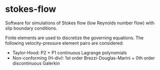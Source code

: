 # stokes-flow
Software for simulations of Stokes flow (low Reynolds number flow) with slip boundary conditions.

Finite elements are used to discretize the governing equations. The following velocity-pressure element pairs are considered:
  - Taylor-Hood: P2 + P1 continuous Lagrange polynomials 
  - Non-conforming (H-div): 1st order Brezzi-Douglas-Marini + 0th order discontinuous Galerkin
